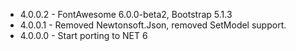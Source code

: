 

* 4.0.0.2 - FontAwesome 6.0.0-beta2, Bootstrap 5.1.3 
* 4.0.0.1 - Removed Newtonsoft.Json, removed SetModel support.
* 4.0.0.0 - Start porting to NET 6


